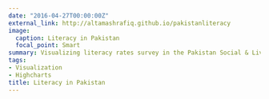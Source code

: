 ```yaml
---
date: "2016-04-27T00:00:00Z"
external_link: http://altamashrafiq.github.io/pakistanliteracy
image:
  caption: Literacy in Pakistan
  focal_point: Smart
summary: Visualizing literacy rates survey in the Pakistan Social & Living Standards Measurement Survey 2014-15.
tags:
- Visualization
- Highcharts
title: Literacy in Pakistan
---
```

